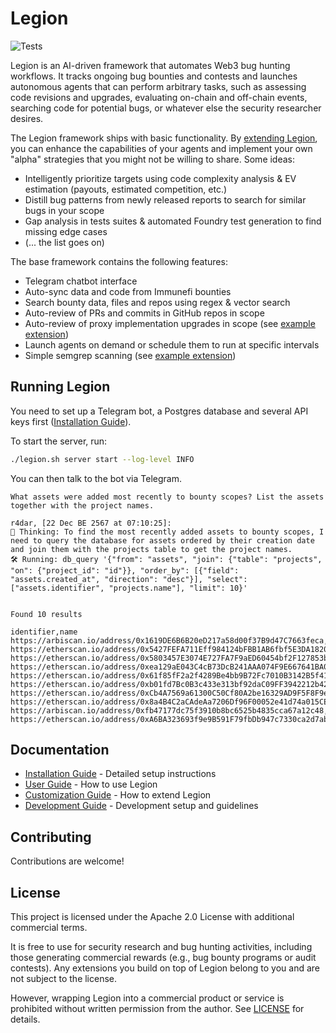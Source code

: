 # Legion

![Tests](https://github.com/muellerberndt/Legion/actions/workflows/tests.yml/badge.svg)

Legion is an AI-driven framework that automates Web3 bug hunting workflows. It tracks ongoing bug bounties and contests and launches autonomous agents that can perform arbitrary tasks, such as assessing code revisions and upgrades, evaluating on-chain and off-chain events, searching code for potential bugs, or whatever else the security researcher desires. 

The Legion framework ships with basic functionality. By [extending Legion](docs/customization.md), you can enhance the capabilities of your agents and implement your own "alpha" strategies that you might not be willing to share. Some ideas:

- Intelligently prioritize targets using code complexity analysis & EV estimation (payouts, estimated competition, etc.)
- Distill bug patterns from newly released reports to search for similar bugs in your scope
- Gap analysis in tests suites & automated Foundry test generation to find missing edge cases
- (... the list goes on)

The base framework contains the following features:

- Telegram chatbot interface
- Auto-sync data and code from Immunefi bounties
- Search bounty data, files and repos using regex & vector search
- Auto-review of PRs and commits in GitHub repos in scope
- Auto-review of proxy implementation upgrades in scope (see [example extension](extensions/examples/proxy_upgrade_review.py))
- Launch agents on demand or schedule them to run at specific intervals
- Simple semgrep scanning (see [example extension](extensions/examples/simple_semgrep.py))

## Running Legion

You need to set up a Telegram bot, a Postgres database and several API keys first ([Installation Guide](docs/installation.md)).

To start the server, run:

```bash
./legion.sh server start --log-level INFO
```

You can then talk to the bot via Telegram.

```
What assets were added most recently to bounty scopes? List the assets together with the project names.

r4dar, [22 Dec BE 2567 at 07:10:25]:
🤔 Thinking: To find the most recently added assets to bounty scopes, I need to query the database for assets ordered by their creation date and join them with the projects table to get the project names.
🛠️ Running: db_query '{"from": "assets", "join": {"table": "projects", "on": {"project_id": "id"}}, "order_by": [{"field": "assets.created_at", "direction": "desc"}], "select": ["assets.identifier", "projects.name"], "limit": 10}'


Found 10 results

identifier,name
https://arbiscan.io/address/0x1619DE6B6B20eD217a58d00f37B9d47C7663feca,Celer
https://etherscan.io/address/0x5427FEFA711Eff984124bFBB1AB6fbf5E3DA1820,Celer
https://etherscan.io/address/0x5803457E3074E727FA7F9aED60454bf2F127853b,Celer
https://etherscan.io/address/0xea129aE043C4cB73DcB241AAA074F9E667641BA0,Celer
https://etherscan.io/address/0x61f85fF2a2f4289Be4bb9B72Fc7010B3142B5f41,Celer
https://etherscan.io/address/0xb01fd7Bc0B3c433e313bf92daC09FF3942212b42,Celer
https://etherscan.io/address/0xCb4A7569a61300C50Cf80A2be16329AD9F5F8F9e,Celer
https://etherscan.io/address/0x8a4B4C2aCAdeAa7206Df96F00052e41d74a015CE,Celer
https://arbiscan.io/address/0xfb47177dc75f3910b8bc6525b4835cca67a12c48,Voltz
https://etherscan.io/address/0xA6BA323693f9e9B591F79fbDb947c7330ca2d7ab,Voltz
```

## Documentation

- [Installation Guide](docs/installation.md) - Detailed setup instructions
- [User Guide](docs/userguide.md) - How to use Legion
- [Customization Guide](docs/customization.md) - How to extend Legion
- [Development Guide](docs/development.md) - Development setup and guidelines

## Contributing

Contributions are welcome!

## License

This project is licensed under the Apache 2.0 License with additional commercial terms. 

It is free to use for security research and bug hunting activities, including those generating commercial rewards (e.g., bug bounty programs or audit contests). Any extensions you build on top of Legion belong to you and are not subject to the license.

However, wrapping Legion into a commercial product or service is prohibited without written permission from the author. See [LICENSE](LICENSE.txt) for details.
 
